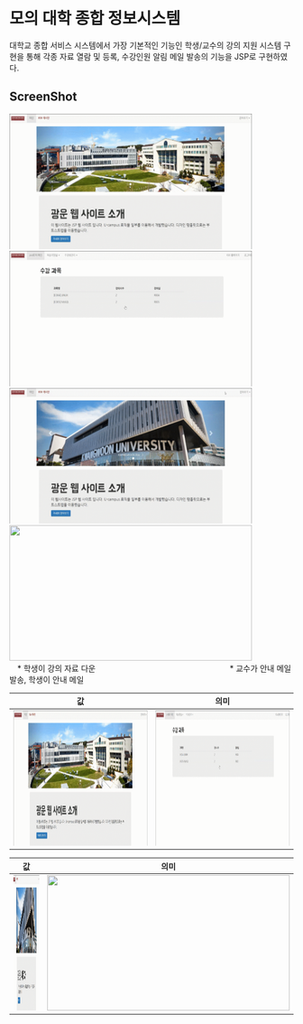 # 모의 대학 종합 정보시스템 
대학교 종합 서비스 시스템에서 가장 기본적인 기능인 학생/교수의 강의 지원 시스템 구현을 통해 각종 자료 열람 및 등록, 수강인원 알림 메일 발송의 기능을 JSP로 구현하였다.

ScreenShot
----------------
<div>
    <img src="./readme_images/1.UI.gif" width= "430" height="240" > 
    <img src="./readme_images/2.강의자료등록.gif" width= "430" height="240" >
</div>
<div>  
  <img src="./readme_images/3.강의자료다운.gif" width= "430" height="240"> 
  <img src="./readme_images/4.안내메일.gif" width= "430" height="240">
</div>
 &emsp;* 학생이 강의 자료 다운&emsp;&emsp;&emsp;&emsp;&emsp;&emsp;&emsp;&emsp;&emsp;&emsp;&emsp;&emsp;&emsp;&emsp;&emsp;&emsp;&emsp;* 교수가 안내 메일 발송, 학생이 안내 메일 
 

| 값 | 의미 | 
|:---:|:---:|
| <img src="./readme_images/1.UI.gif" width= "430" height="240" >  | <img src="./readme_images/2.강의자료등록.gif" width= "430" height="240" > |  

| 값 | 의미 | 
|:---:|:---:|
| <img src="./readme_images/3.강의자료다운.gif" width= "430" height="240">  | <img src="./readme_images/4.안내메일.gif" width= "430" height="240"> |
